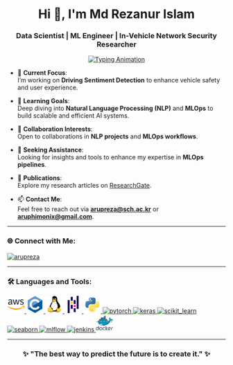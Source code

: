 <h1 align="center">Hi 👋, I'm Md Rezanur Islam</h1>
<h3 align="center">Data Scientist | ML Engineer | In-Vehicle Network Security Researcher</h3>

<p align="center">
  <a href="https://github.com/Arupreza">
    <img src="https://readme-typing-svg.demolab.com?font=Fira+Code&size=18&pause=1000&color=1A73E8&center=true&vCenter=true&width=800&lines=I+am+passionate+about+harnessing+the+power+of+Artificial+Intelligence.;With+a+background+in+in-vehicle+network+security+and+Machine+Learning.;My+work+spans+driving+behavior+analysis,+anomaly+detection,+and+NLP.;Computer+Vision,+and+in-vehicle+network+data+analysis." alt="Typing Animation" />
  </a>
</p>

- 🔭 **Current Focus**:  
  I’m working on **Driving Sentiment Detection** to enhance vehicle safety and user experience.

- 🌱 **Learning Goals**:  
  Deep diving into **Natural Language Processing (NLP)** and **MLOps** to build scalable and efficient AI systems.

- 👯 **Collaboration Interests**:  
  Open to collaborations in **NLP projects** and **MLOps workflows**.

- 🤝 **Seeking Assistance**:  
  Looking for insights and tools to enhance my expertise in **MLOps pipelines**.

- 📝 **Publications**:  
  Explore my research articles on [ResearchGate](https://www.researchgate.net/profile/Md-Islam-1381).

- 📫 **Contact Me**:  
  Feel free to reach out via **arupreza@sch.ac.kr** or **aruphimonix@gmail.com**.

---

<h3 align="left">🌐 Connect with Me:</h3>
<p align="left">
  <a href="https://linkedin.com/in/arupreza" target="blank">
    <img align="center" src="https://raw.githubusercontent.com/rahuldkjain/github-profile-readme-generator/master/src/images/icons/Social/linked-in-alt.svg" alt="arupreza" height="30" width="40" />
  </a>
</p>

---

<h3 align="left">🛠️ Languages and Tools:</h3>
<p align="left"> 
  <a href="https://aws.amazon.com" target="_blank" rel="noreferrer"> 
    <img src="https://raw.githubusercontent.com/devicons/devicon/master/icons/amazonwebservices/amazonwebservices-original-wordmark.svg" alt="aws" width="40" height="40"/> 
  </a> 
  <a href="https://www.cprogramming.com/" target="_blank" rel="noreferrer"> 
    <img src="https://raw.githubusercontent.com/devicons/devicon/master/icons/c/c-original.svg" alt="c" width="40" height="40"/> 
  </a> 
  <a href="https://www.linux.org/" target="_blank" rel="noreferrer"> 
    <img src="https://raw.githubusercontent.com/devicons/devicon/master/icons/linux/linux-original.svg" alt="linux" width="40" height="40"/> 
  </a> 
  <a href="https://pandas.pydata.org/" target="_blank" rel="noreferrer"> 
    <img src="https://raw.githubusercontent.com/devicons/devicon/master/icons/pandas/pandas-original.svg" alt="pandas" width="40" height="40"/> 
  </a> 
  <a href="https://www.python.org" target="_blank" rel="noreferrer"> 
    <img src="https://raw.githubusercontent.com/devicons/devicon/master/icons/python/python-original.svg" alt="python" width="40" height="40"/> 
  </a> 
  <a href="https://pytorch.org/" target="_blank" rel="noreferrer"> 
    <img src="https://www.vectorlogo.zone/logos/pytorch/pytorch-icon.svg" alt="pytorch" width="40" height="40"/> 
  </a> 
  <a href="https://keras.io/" target="_blank" rel="noreferrer"> 
    <img src="https://upload.wikimedia.org/wikipedia/commons/a/ae/Keras_logo.svg" alt="keras" width="40" height="40"/> 
  </a>
  <a href="https://scikit-learn.org/" target="_blank" rel="noreferrer"> 
    <img src="https://upload.wikimedia.org/wikipedia/commons/0/05/Scikit_learn_logo_small.svg" alt="scikit_learn" width="40" height="40"/> 
  </a> 
  <a href="https://seaborn.pydata.org/" target="_blank" rel="noreferrer"> 
    <img src="https://seaborn.pydata.org/_images/logo-mark-lightbg.svg" alt="seaborn" width="40" height="40"/> 
  </a> 
  <a href="https://mlflow.org/" target="_blank" rel="noreferrer"> 
    <img src="https://github.com/mlflow/mlflow/blob/master/docs/source/_static/images/logos/mlflow-logo.svg" alt="mlflow" width="40" height="40"/> 
  </a> 
  <a href="https://www.jenkins.io/" target="_blank" rel="noreferrer"> 
    <img src="https://www.jenkins.io/images/logos/jenkins/jenkins.svg" alt="jenkins" width="40" height="40"/> 
  </a> 
  <a href="https://www.docker.com/" target="_blank" rel="noreferrer"> 
    <img src="https://raw.githubusercontent.com/devicons/devicon/master/icons/docker/docker-original-wordmark.svg" alt="docker" width="40" height="40"/> 
  </a> 
</p>

---

<h3 align="center">✨ "The best way to predict the future is to create it." ✨</h3>
